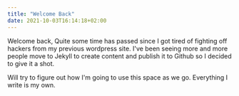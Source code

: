 ```yaml
---
title: "Welcome Back"
date: 2021-10-03T16:14:18+02:00
---
```

Welcome back,
Quite some time has passed since I got tired of fighting off hackers from my previous wordpress site.
I've been seeing more and more people move to Jekyll to create content and publish it to Github so I decided to give it a shot.

Will try to figure out how I'm going to use this space as we go.
Everything I write is my own.
